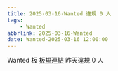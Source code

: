 ```yaml
---
title: 2025-03-16-Wanted 違規 0 人
tags:
    - Wanted
abbrlink: 2025-03-16-Wanted
date: Wanted-2025-03-16 12:00:00
---
```

Wanted 板 [板規連結](https://www.ptt.cc/bbs/Wanted/M.1608829773.A.D3B.html)
昨天違規 0 人
